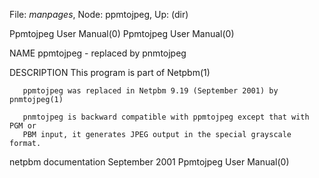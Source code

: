 File: *manpages*,  Node: ppmtojpeg,  Up: (dir)

Ppmtojpeg User Manual(0)                              Ppmtojpeg User Manual(0)



NAME
       ppmtojpeg - replaced by pnmtojpeg

DESCRIPTION
       This program is part of Netpbm(1)

       ppmtojpeg was replaced in Netpbm 9.19 (September 2001) by pnmtojpeg(1)

       pnmtojpeg is backward compatible with ppmtojpeg except that with PGM or
       PBM input, it generates JPEG output in the special grayscale format.



netpbm documentation            September 2001        Ppmtojpeg User Manual(0)
